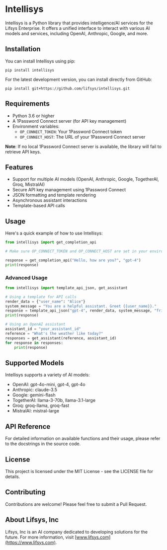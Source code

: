 # Intellisys

Intellisys is a Python library that provides intelligence/AI services for the Lifsys Enterprise. It offers a unified interface to interact with various AI models and services, including OpenAI, Anthropic, Google, and more.

## Installation

You can install Intellisys using pip:

```
pip install intellisys
```

For the latest development version, you can install directly from GitHub:

```
pip install git+https://github.com/lifsys/intellisys.git
```

## Requirements

- Python 3.6 or higher
- A 1Password Connect server (for API key management)
- Environment variables:
  - `OP_CONNECT_TOKEN`: Your 1Password Connect token
  - `OP_CONNECT_HOST`: The URL of your 1Password Connect server

**Note**: If no local 1Password Connect server is available, the library will fail to retrieve API keys.

## Features

- Support for multiple AI models (OpenAI, Anthropic, Google, TogetherAI, Groq, MistralAI)
- Secure API key management using 1Password Connect
- JSON formatting and template rendering
- Asynchronous assistant interactions
- Template-based API calls

## Usage

Here's a quick example of how to use Intellisys:

```python
from intellisys import get_completion_api

# Make sure OP_CONNECT_TOKEN and OP_CONNECT_HOST are set in your environment

response = get_completion_api("Hello, how are you?", "gpt-4")
print(response)
```

### Advanced Usage

```python
from intellisys import template_api_json, get_assistant

# Using a template for API calls
render_data = {"user_name": "Alice"}
system_message = "You are a helpful assistant. Greet {{user_name}}."
response = template_api_json("gpt-4", render_data, system_message, "friendly_assistant")
print(response)

# Using an OpenAI assistant
assistant_id = "your_assistant_id"
reference = "What's the weather like today?"
responses = get_assistant(reference, assistant_id)
for response in responses:
    print(response)
```

## Supported Models

Intellisys supports a variety of AI models:

- OpenAI: gpt-4o-mini, gpt-4, gpt-4o
- Anthropic: claude-3.5
- Google: gemini-flash
- TogetherAI: llama-3-70b, llama-3.1-large
- Groq: groq-llama, groq-fast
- MistralAI: mistral-large

## API Reference

For detailed information on available functions and their usage, please refer to the docstrings in the source code.

## License

This project is licensed under the MIT License - see the LICENSE file for details.

## Contributing

Contributions are welcome! Please feel free to submit a Pull Request.
## About Lifsys, Inc

Lifsys, Inc is an AI company dedicated to developing solutions for the future. For more information, visit [www.lifsys.com](https://www.lifsys.com).
